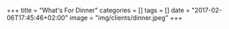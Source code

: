 +++
title = "What's For Dinner"
categories = []
tags = []
date = "2017-02-06T17:45:46+02:00"
image = "img/clients/dinner.jpeg"
+++

